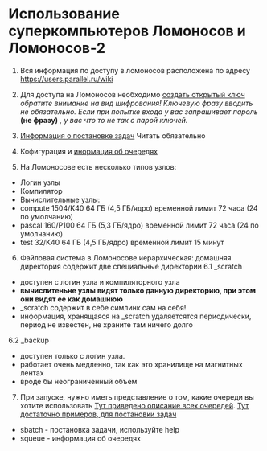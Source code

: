 # Использование суперкомпьютеров Ломоносов и Ломоносов-2

1. Вся информация по доступу в ломоносов расположена по адресу https://users.parallel.ru/wiki

2. Для доступа на Ломоносов необходимо [создать открытый ключ](http://parallel.ru/cluster/ssh-keys/ssh_keys.html) *обратите внимание на вид шифрования! Ключевую фразу вводить не обязательно. Если при попытке входа у вас запрашивает пароль* **(не фразу)** *, у вас что то не так с парой ключей.*

3. [Информация о постановке задач](https://users.parallel.ru/wiki/pages/17-quick_start) Читать обязательно

4. Кофигурация и [инормация об очередях](https://users.parallel.ru/wiki/pages/22-config)

5. На Ломоносове есть несколько типов узлов:
- Логин узлы
- Компилятор
- Вычислительные узлы:
 - compute	1504/K40	64 ГБ (4,5 ГБ/ядро) временной лимит 72 часа (24 по умолчанию)
 - pascal	160/P100	64 ГБ (5,3 ГБ/ядро)	временной лимит 72 часа (24 по умолчанию)
 - test	32/K40	64 ГБ (4,5 ГБ/ядро) временной лимит 15 минут

6. Файловая система в Ломоносове иерархическая: домашняя директория содержит две специальные директории
6.1 _scratch
- доступен с логин узла и компиляторного узла
- **вычислитеньне узлы видят только данную директорию, при этом они видят ее как домашнюю**
- _scratch содержит в себе симлинк сам на себя!
- информация, хранящаяся на _scratch удаляетсятся периодически, период не известен, не храните там ничего долго

6.2 _backup
- доступен только с логин узла. 
- работает очень медленно, так как это хранилище на магнитных лентах
- вроде бы неограниченный объем

7. При запуске, нужно иметь представление о том, какие очереди вы хотите использовать
[Тут приведено описание всех очередей](https://users.parallel.ru/wiki/pages/22-config).
[Тут достаточно примеров, для постановки задач](https://users.parallel.ru/wiki/pages/17-quick_start)
* sbatch - постановка задачи, используйте help
* squeue - информация об очередях
